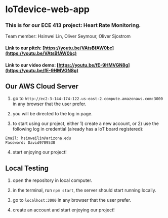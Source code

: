 # IoTdevice-web-app

### This is for our ECE 413 project: Heart Rate Monitoring.

Team member: Hsinwei Lin, Oliver Seymour, Oliver Sjostrom


#### Link to our pitch: [https://youtu.be/VAtsBfAW0bc](https://youtu.be/VAtsBfAW0bc)

#### Link to our video demo: [https://youtu.be/fE-9HMVGN8g](https://youtu.be/fE-9HMVGN8g)

## Our AWS Cloud Server
1. go to
```http://ec2-3-144-174-122.us-east-2.compute.amazonaws.com:3000```
in any browser that the user prefer.

2. you will be directed to the log in page.
   
3. to start using our project, either 1) create a new account, or 2) use the following log in credential (already has a IoT board registered):
```
Email: hsinweilin@arizona.edu
Password: David9709530
```

4. start enjoying our project!

## Local Testing
1. open the repository in local computer.

2. in the terminal, run ```npm start```, the server should start running locally.

3. go to ```localhost:3000``` in any browser that the user prefer.

4. create an account and start enjoying our project!
